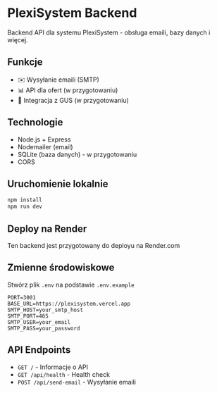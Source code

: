 # PlexiSystem Backend

Backend API dla systemu PlexiSystem - obsługa emaili, bazy danych i więcej.

## Funkcje

- ✉️ Wysyłanie emaili (SMTP)
- 📊 API dla ofert (w przygotowaniu)
- 🏢 Integracja z GUS (w przygotowaniu)

## Technologie

- Node.js + Express
- Nodemailer (email)
- SQLite (baza danych) - w przygotowaniu
- CORS

## Uruchomienie lokalnie

```bash
npm install
npm run dev
```

## Deploy na Render

Ten backend jest przygotowany do deployu na Render.com

## Zmienne środowiskowe

Stwórz plik `.env` na podstawie `.env.example`

```
PORT=3001
BASE_URL=https://plexisystem.vercel.app
SMTP_HOST=your_smtp_host
SMTP_PORT=465
SMTP_USER=your_email
SMTP_PASS=your_password
```

## API Endpoints

- `GET /` - Informacje o API
- `GET /api/health` - Health check
- `POST /api/send-email` - Wysyłanie emaili